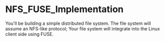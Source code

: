 # NFS_FUSE_Implementation
You'll be building a simple distributed file system. The file system will assume an NFS-like protocol; Your file system will integrate into the Linux client side using FUSE.
